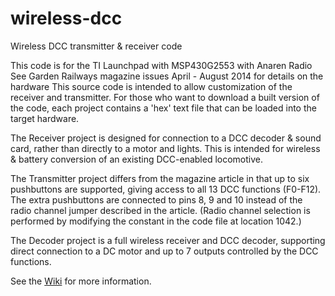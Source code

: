 # wireless-dcc
Wireless DCC transmitter &amp; receiver code

This code is for the TI Launchpad with MSP430G2553 with Anaren Radio
See Garden Railways magazine issues April - August 2014 for details on the hardware
This source code is intended to allow customization of the receiver and transmitter.
For those who want to download a built version of the code, 
each project contains a 'hex' text file that can be loaded into the target hardware.  

The Receiver project is designed for connection to a DCC decoder & sound card, 
rather than directly to a motor and lights.  This is intended for wireless & battery 
conversion of an existing DCC-enabled locomotive.  

The Transmitter project differs from the magazine article in that up to six pushbuttons
are supported, giving access to all 13 DCC functions (F0-F12).  The extra pushbuttons
are connected to pins 8, 9 and 10 instead of the radio channel jumper described in the 
article.  (Radio channel selection is performed by modifying the constant in the code
file at location 1042.)  

The Decoder project is a full wireless receiver and DCC decoder, supporting direct
connection to a DC motor and up to 7 outputs controlled by the DCC functions.  

See the [Wiki](https://github.com/bdharrison/wireless-dcc/wiki) for more information.  
